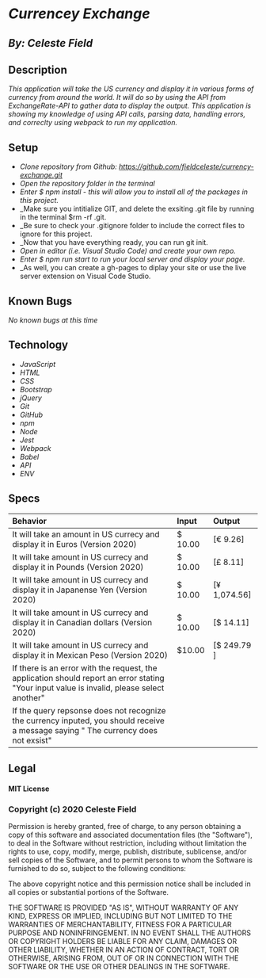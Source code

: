 # _Currencey Exchange_
## _By: Celeste Field_
## Description

_This application will take the US currency and display it in various forms of currency from around the world. It will do so by using the API from ExchangeRate-API to gather data to display the output. This application is showing my knowledge of using API calls, parsing data, handling errors, and correclty using webpack to run my application._

## Setup


* _Clone repository from Github: https://github.com/fieldceleste/currency-exchange.git_
* _Open the repository folder in the terminal_
* _Enter $ npm install - this will allow you to install all of the packages in this project._
* _Make sure you intitialize GIT, and delete the exsiting .git file by running in the terminal $rm -rf .git. 
* _Be sure to check your .gitignore folder to include the correct files to ignore for this project. 
* _Now that you have everything ready, you can run git init. 
* _Open in editor (i.e. Visual Studio Code) and create your own repo._
* _Enter $ npm run start to run your local server and display your page._
* _As well, you can create a gh-pages to diplay your site or use the live server extension on Visual Code Studio.

## Known Bugs
_No known bugs at this time_

## Technology

* _JavaScript_
* _HTML_
* _CSS_
* _Bootstrap_
* _jQuery_
* _Git_
* _GitHub_
* _npm_
* _Node_
* _Jest_
* _Webpack_
* _Babel_
* _API_
* _ENV_


## Specs

|Behavior|Input|Output|
| :-----|:-----|:-----|
| It will take an amount in US currecy and display it in Euros (Version 2020)| $ 10.00 | [€ 9.26] |
| It will take amount in US currecy and display it in Pounds (Version 2020) |$ 10.00| [£ 8.11] |
| It will take amount in US currecy and display it in Japanense Yen (Version 2020)| $ 10.00 | [¥ 1,074.56] |
| It will take amount in US currecy and display it in Canadian dollars (Version 2020)| $ 10.00 | [$ 14.11] |
| It will take amount in US currecy and display it in Mexican Peso (Version 2020) | $10.00 | [$ 249.79 ] |
| If there is an error with the request, the application should report an error stating "Your input value is invalid, please select another"|
| If the query repsonse does not recognize the currency inputed, you should receive a message saying " The currency does not exsist"|

## Legal

#### MIT License

### Copyright (c) 2020 Celeste Field

Permission is hereby granted, free of charge, to any person obtaining a copy
of this software and associated documentation files (the "Software"), to deal
in the Software without restriction, including without limitation the rights
to use, copy, modify, merge, publish, distribute, sublicense, and/or sell
copies of the Software, and to permit persons to whom the Software is
furnished to do so, subject to the following conditions:

The above copyright notice and this permission notice shall be included in all
copies or substantial portions of the Software.

THE SOFTWARE IS PROVIDED "AS IS", WITHOUT WARRANTY OF ANY KIND, EXPRESS OR
IMPLIED, INCLUDING BUT NOT LIMITED TO THE WARRANTIES OF MERCHANTABILITY,
FITNESS FOR A PARTICULAR PURPOSE AND NONINFRINGEMENT. IN NO EVENT SHALL THE
AUTHORS OR COPYRIGHT HOLDERS BE LIABLE FOR ANY CLAIM, DAMAGES OR OTHER
LIABILITY, WHETHER IN AN ACTION OF CONTRACT, TORT OR OTHERWISE, ARISING FROM,
OUT OF OR IN CONNECTION WITH THE SOFTWARE OR THE USE OR OTHER DEALINGS IN THE
SOFTWARE.